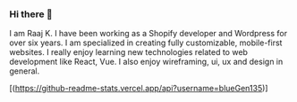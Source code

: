 ### Hi there 👋
I am Raaj K. I have been working as a Shopify developer and Wordpress for over six years.  I am specialized  in creating fully customizable, mobile-first websites. I really enjoy learning new technologies related to web development like React, Vue. I also enjoy wireframing, ui, ux and design in general. 


[(https://github-readme-stats.vercel.app/api?username=blueGen135)]
<!--
**blueGen135/blueGen135** is a ✨ _special_ ✨ repository because its `README.md` (this file) appears on your GitHub profile.

Here are some ideas to get you started:

- 🔭 I’m currently working on ...
- 🌱 I’m currently learning ...
- 👯 I’m looking to collaborate on ...
- 🤔 I’m looking for help with ...
- 💬 Ask me about ...
- 📫 How to reach me: ...
- 😄 Pronouns: ...
- ⚡ Fun fact: ...
-->

